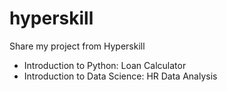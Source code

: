 # hyperskill
Share my project from Hyperskill

- Introduction to Python: Loan Calculator
- Introduction to Data Science: HR Data Analysis
